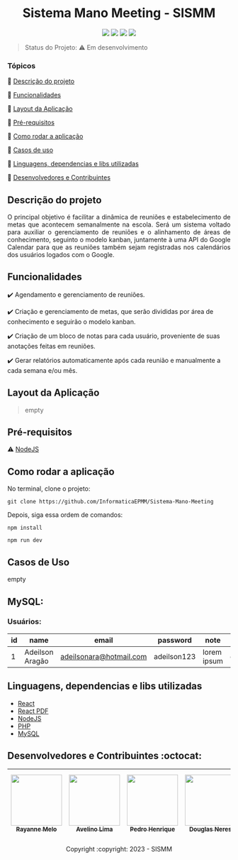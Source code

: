 <h1 align="center"> Sistema Mano Meeting - SISMM</h1> 

<p align="center">
  <img src="https://img.shields.io/static/v1?label=figma&message=design&color=blue&style=for-the-badge&logo=figma"/>
  <img src="https://img.shields.io/static/v1?label=react&message=framework&color=blue&style=for-the-badge&logo=REACT"/>
  <img src="https://img.shields.io/static/v1?label=php&message=back-end&color=blue&style=for-the-badge&logo=php"/>
  <img src="http://img.shields.io/static/v1?label=MySQL&message=database&color=blue&style=for-the-badge&logo=MySQL"/>
</p>

> Status do Projeto: :warning: Em desenvolvimento

### Tópicos 

:small_blue_diamond: [Descrição do projeto](#descrição-do-projeto)

:small_blue_diamond: [Funcionalidades](#funcionalidades)

:small_blue_diamond: [Layout da Aplicação](#layout-da-aplicação)

:small_blue_diamond: [Pré-requisitos](#pré-requisitos)

:small_blue_diamond: [Como rodar a aplicação](#como-rodar-a-aplicação)

:small_blue_diamond: [Casos de uso](#casos-de-uso)
  
:small_blue_diamond: [Linguagens, dependencias e libs utilizadas](#linguagens-dependencias-e-libs-utilizadas)

:small_blue_diamond: [Desenvolvedores e Contribuintes](#desenvolvedores-e-contribuintes-octocat)

## Descrição do projeto 

<p align="justify">
  O principal objetivo é facilitar a dinâmica de reuniões e estabelecimento de metas que acontecem semanalmente na escola. Será um sistema voltado para auxiliar o gerenciamento de reuniões e o alinhamento de áreas de conhecimento, seguinto o modelo kanban, juntamente à uma API do Google Calendar para que as reuniões também sejam registradas nos calendários dos usuários logados com o Google.
</p>

## Funcionalidades

:heavy_check_mark: Agendamento e gerenciamento de reuniões.

:heavy_check_mark: Criação e gerenciamento de metas, que serão divididas por área de conhecimento e seguirão o modelo kanban.  

:heavy_check_mark: Criação de um bloco de notas para cada usuário, proveniente de suas anotações feitas em reuniões.

:heavy_check_mark: Gerar relatórios automaticamente após cada reunião e manualmente a cada semana e/ou mês.

## Layout da Aplicação

> empty

## Pré-requisitos

:warning: [NodeJS](https://nodejs.org/en/download/)


## Como rodar a aplicação

No terminal, clone o projeto: 

```
git clone https://github.com/InformaticaEPMM/Sistema-Mano-Meeting
```

Depois, siga essa ordem de comandos:

```
npm install
```

```
npm run dev
```


## Casos de Uso

empty

## MySQL:

### Usuários: 

|id|name|email|password|note|report|
| -------- |-------- |-------- |-------- |-------- | -------- |
|1|Adeilson Aragão|adeilsonara@hotmail.com|adeilson123|lorem ipsum|dolorhictibiproderitolim|


## Linguagens, dependencias e libs utilizadas 

- [React](https://pt-br.reactjs.org/docs/create-a-new-react-app.html)
- [React PDF](https://react-pdf.org/)
- [NodeJS](https://nodejs.org/en/about)
- [PHP](https://www.php.net/docs.php)
- [MySQL](https://dev.mysql.com/doc/)


## Desenvolvedores e Contribuintes :octocat:

| [<img src="https://avatars.githubusercontent.com/u/102603196?s=400&u=0a5c38586563399967952525e7ba0cb7402f3df2&v=4" width=115><br><sub>Rayanne Melo</sub>](https://github.com/rayannemd) | [<img src="https://avatars.githubusercontent.com/u/102837037?v=4" width=115><br><sub>Avelino Lima</sub>](https://github.com/avelinogomes2005) | [<img src="https://avatars.githubusercontent.com/u/99053395?v=4" width=115><br><sub>Pedro Henrique</sub>](https://github.com/Pedro77h) | [<img src="https://avatars.githubusercontent.com/u/95438036?v=4" width=115><br><sub>Douglas Neres</sub>](https://github.com/DouglasNeres) | [<img src="https://avatars.githubusercontent.com/u/104690519?v=4" width=115><br><sub>Mairton Rodrigues</sub>](https://github.com/mairtonr) 
| :---: | :---: | :---:  | :---: | :---: 

<p align="center">Copyright :copyright: 2023 - SISMM</p>
